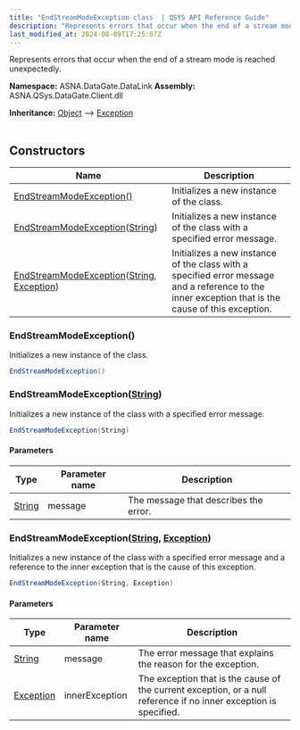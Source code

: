 ```yaml
---
title: "EndStreamModeException class  | QSYS API Reference Guide"
description: "Represents errors that occur when the end of a stream mode is reached unexpectedly. "
last_modified_at: 2024-08-09T17:25:07Z
---
```


Represents errors that occur when the end of a stream mode is reached unexpectedly.

**Namespace:** ASNA.DataGate.DataLink
**Assembly:** ASNA.QSys.DataGate.Client.dll

**Inheritance:** [Object](https://docs.microsoft.com/en-us/dotnet/api/system.object) --> [Exception](https://docs.microsoft.com/en-us/dotnet/api/system.exception)
<br>
<br>

## Constructors

| Name | Description |
| --- | --- |
| [EndStreamModeException()](#endstreammodeexception) | Initializes a new instance of the  class.
| [EndStreamModeException](#endstreammodeexceptionstring)([String](https://docs.microsoft.com/en-us/dotnet/api/system.string)) | Initializes a new instance of the  class with a specified error message.
| [EndStreamModeException](#endstreammodeexceptionstring-exception)([String](https://docs.microsoft.com/en-us/dotnet/api/system.string), [Exception](https://docs.microsoft.com/en-us/dotnet/api/system.exception)) | Initializes a new instance of the  class with a specified error message and a reference to the inner exception that is the cause of this exception.

### EndStreamModeException()

Initializes a new instance of the  class.

```cs
EndStreamModeException()
```

### EndStreamModeException([String](https://docs.microsoft.com/en-us/dotnet/api/system.string))

Initializes a new instance of the  class with a specified error message.

```cs
EndStreamModeException(String)
```

#### Parameters

| Type | Parameter name | Description
| --- | --- | ---
| [String](https://docs.microsoft.com/en-us/dotnet/api/system.string) | message | The message that describes the error.

### EndStreamModeException([String](https://docs.microsoft.com/en-us/dotnet/api/system.string), [Exception](https://docs.microsoft.com/en-us/dotnet/api/system.exception))

Initializes a new instance of the  class with a specified error message and a reference to the inner exception that is the cause of this exception.

```cs
EndStreamModeException(String, Exception)
```

#### Parameters

| Type | Parameter name | Description
| --- | --- | ---
| [String](https://docs.microsoft.com/en-us/dotnet/api/system.string) | message | The error message that explains the reason for the exception.
| [Exception](https://docs.microsoft.com/en-us/dotnet/api/system.exception) | innerException | The exception that is the cause of the current exception, or a null reference if no inner exception is specified.
